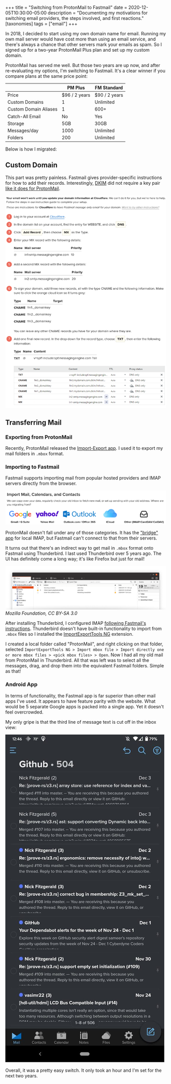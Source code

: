 +++
title = "Switching from ProtonMail to Fastmail"
date = 2020-12-05T10:30:00-05:00
description = "Documenting my motivations for switching email providers, the steps involved, and first reactions."
[taxonomies]
tags = ["email"]
+++

In 2018, I decided to start using my own domain name for email.
Running my own mail server would have cost more than using an email service, and there's always a chance that other servers mark your emails as spam. So I signed up for a two-year ProtonMail Plus plan and set up my custom domain.

ProtonMail has served me well. But those two years are up now, and after re-evaluating my options, I'm switching to Fastmail. It's a clear winner if you compare plans at the same price point:

|         | PM Plus | FM Standard |
|---------|---------|-------------|
|Price|$96 / 2 years|$90 / 2 years|
|Custom Domains|1|Unlimited|
|Custom Domain Aliases|1|600+|
|Catch-All Email|No|Yes|
|Storage|5GB|30GB|
|Messages/day|1000|Unlimited|
|Folders|200|Unlimited|

Below is how I migrated:

## Custom Domain

This part was pretty painless. Fastmail gives provider-specific instructions for how to add their records. Interestingly, [DKIM](https://en.wikipedia.org/wiki/DomainKeys_Identified_Mail) did not require a key pair [like it does for ProtonMail](https://protonmail.com/blog/dkim-key-management/).

![Instructions for custom domain registration](cf.png)

## Transferring Mail

### Exporting from ProtonMail

Recently, ProtonMail released the [Import-Export app](https://protonmail.com/blog/import-export-app-release/). I used it to export my mail folders in `.mbox` format.

### Importing to Fastmail

Fastmail supports importing mail from popular hosted providers and IMAP servers directly from the browser.

![Instructions for importing mail](import.png)

ProtonMail doesn't fall under any of those categories. It has the ["bridge" app](https://protonmail.com/bridge/) for local IMAP, but Fastmail can't connect to that from their servers.

It turns out that there's an indirect way to get mail in `.mbox` format onto Fastmail using Thunderbird. I last used Thunderbird over 5 years ago. The UI has definitely come a long way; it's like Firefox but just for mail!

![Thunderbird UI](thunderbird-screenshot-linux.png)
*Mozilla Foundation, CC BY-SA 3.0*

After installing Thunderbird, I configured IMAP [following Fastmail's instructions](https://www.fastmail.com/help/clients/thunderbird.html). Thunderbird doesn't have built-in functionality to import from `.mbox` files so I installed the [ImportExportTools NG](https://addons.thunderbird.net/en-US/thunderbird/addon/importexporttools-ng/?src=search) extension.

I created a local folder called "ProtonMail", and right clicking on that folder, selected `ImportExportTools NG > Import mbox file > Import directly one or more mbox files > <pick mbox files> > Open`. Now I had all my old mail from ProtonMail in Thunderbird. All that was left was to select all the messages, drag, and drop them into the equivalent Fastmail folders. Simple as that!

### Android App

In terms of functionality, the Fastmail app is far superior than other mail apps I've used. It appears to have feature parity with the website. What would be 5 separate Google apps is packed into a single app. Yet it doesn't feel overcrowded.

My only gripe is that the third line of message text is cut off in the inbox view:

![Android App screenshot](app.jpg)


Overall, it was a pretty easy switch. It only took an hour and I'm set for the next two years.